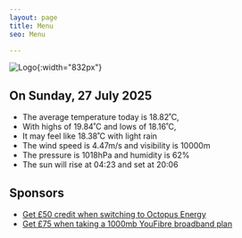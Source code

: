 ```yaml
---
layout: page
title: Menu
seo: Menu

---
```


![Logo](/images/logo.jpg){:width="832px"}

<!-- weather_marker starts -->
## On Sunday, 27 July 2025

- The average temperature today is 18.82˚C,
- With highs of 19.84˚C and lows of 18.16˚C,
- It may feel like 18.38˚C with light rain
- The wind speed is 4.47m/s and visibility is 10000m
- The pressure is 1018hPa and humidity is 62%
- The sun will rise at 04:23 and set at 20:06

<!-- weather_marker ends -->

## Sponsors

- [Get £50 credit when switching to Octopus Energy](https://bit.ly/3oD1nnS)
- [Get £75 when taking a 1000mb YouFibre broadband plan](https://aklam.io/91zWhU?)
